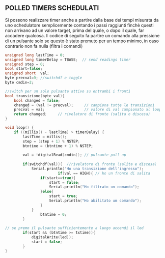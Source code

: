 ## **POLLED TIMERS SCHEDULATI**

Si possono realizzare timer anche a partire dalla base dei tempi misurata da uno schedulatore semplicemente contando i passi raggiunti finchè questi non arrivano ad un valore target, prima del quale, o dopo il quale, far accadere qualcosa.
Il codice di seguito fa partire un comando alla pressione di un pulsante solo se questo è stato premuto per un tempo minimo, in caso contrario non fa nulla (filtra i comandi)
```C++
unsigned long lastTime = 0;  
unsigned long timerDelay = TBASE;  // send readings timer
unsigned step = 0;  
bool start=false;
unsigned short  val;
byte precval=0; //switchdf e toggle
byte cmdin=2;

//switch per un solo pulsante attivo su entrambi i fronti
bool transizione(byte val){
	bool changed = false;
	changed = (val != precval); 	// campiona tutte le transizioni
	precval = val;              	// valore di val campionato al loop precedente 
	return changed;		// rivelatore di fronte (salita o discesa)
}

void loop() {
	if ((millis() - lastTime) > timerDelay) {
		lastTime = millis();
		step = (step + 1) % NSTEP;
		btntime = (btntime + 1) % NSTEP;
		
		val = !digitalRead(cmdin)); // pulsante pull up
		
		if(switchdf(val)){ 	//rivelatore di fronte (salita e discesa)
			Serial.println("Ho una transizione dell'ingresso");
                      	if(val == HIGH){ // ho un fronte di salita
				if(start==true){
					start = false;
					Serial.println("Ho filtrato un comando");
				}else{
					start = true;
					Serial.println("Ho abilitato un comando");
				}
			} 
		        btntime = 0;
		}
		
// se premo il pulsante sufficientemente a lungo accendi il led
		if(start && (btntime >= txtime)){
			digitalWrite(led));
			start = false;
		}
}
```
